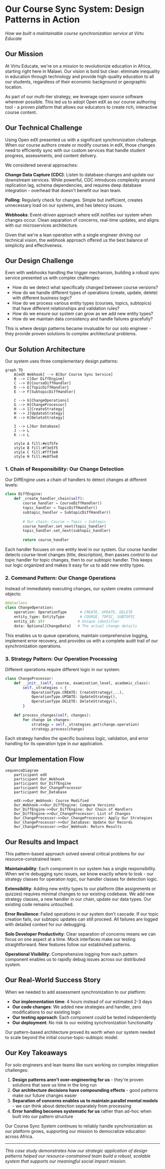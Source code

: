 # Our Course Sync System: Design Patterns in Action

*How we built a maintainable course synchronization service at Virtu Educate*

## Our Mission

At Virtu Educate, we're on a mission to revolutionize education in Africa, starting right here in Malawi. Our vision is bold but clear: eliminate inequality in education through technology and provide high-quality education to all our students, regardless of their economic background or geographic location.

As part of our multi-tier strategy, we leverage open source software wherever possible. This led us to adopt Open edX as our course authoring tool - a proven platform that allows our educators to create rich, interactive course content.

## Our Technical Challenge

Using Open edX presented us with a significant synchronization challenge. When our course authors create or modify courses in edX, those changes need to efficiently sync with our custom services that handle student progress, assessments, and content delivery.

We considered several approaches:

**Change Data Capture (CDC)**: Listen to database changes and update our downstream services. While powerful, CDC introduces complexity around replication lag, schema dependencies, and requires deep database integration - overhead that doesn't benefit our lean team.

**Polling**: Regularly check for changes. Simple but inefficient, creates unnecessary load on our systems, and has latency issues.

**Webhooks**: Event-driven approach where edX notifies our system when changes occur. Clean separation of concerns, real-time updates, and aligns with our microservices architecture.

Given that we're a lean operation with a single engineer driving our technical vision, the webhook approach offered us the best balance of simplicity and effectiveness.

## Our Design Challenge

Even with webhooks handling the trigger mechanism, building a robust sync service presented us with complex challenges:

- How do we detect what specifically changed between course versions?
- How do we handle different types of operations (create, update, delete) with different business logic?
- How do we process various entity types (courses, topics, subtopics) that have different relationships and validation rules?
- How do we ensure our system can grow as we add new entity types?
- How do we maintain data consistency and handle failures gracefully?

This is where design patterns became invaluable for our solo engineer - they provide proven solutions to complex architectural problems.

## Our Solution Architecture

Our system uses three complementary design patterns:

```mermaid
graph TD
    A[edX Webhook] --> B[Our Course Sync Service]
    B --> C[Our DiffEngine]
    C --> D[CourseDiffHandler]
    D --> E[TopicDiffHandler] 
    E --> F[SubtopicDiffHandler]
    
    C --> G[ChangeOperations]
    G --> H[ChangeProcessor]
    H --> I[CreateStrategy]
    H --> J[UpdateStrategy]
    H --> K[DeleteStrategy]
    
    I --> L[Our Database]
    J --> L
    K --> L
    
    style A fill:#e1f5fe
    style B fill:#f3e5f5
    style C fill:#fff3e0
    style H fill:#e8f5e8
```

### 1. Chain of Responsibility: Our Change Detection

Our DiffEngine uses a chain of handlers to detect changes at different levels:

```python
class DiffEngine:
    def _create_handler_chain(self):
        course_handler = CourseDiffHandler()
        topic_handler = TopicDiffHandler()
        subtopic_handler = SubtopicDiffHandler()
        
        # Our chain: Course → Topic → Subtopic
        course_handler.set_next(topic_handler)
        topic_handler.set_next(subtopic_handler)
        
        return course_handler
```

Each handler focuses on one entity level in our system. Our course handler detects course-level changes (title, description), then passes control to our topic handler for topic changes, then to our subtopic handler. This keeps our logic organized and makes it easy for us to add new entity types.

### 2. Command Pattern: Our Change Operations

Instead of immediately executing changes, our system creates command objects:

```python
@dataclass
class ChangeOperation:
    operation: OperationType      # CREATE, UPDATE, DELETE
    entity_type: EntityType       # COURSE, TOPIC, SUBTOPIC  
    entity_id: str               # Unique identifier
    data: Optional[ChangeData]   # The actual change details
```

This enables us to queue operations, maintain comprehensive logging, implement error recovery, and provides us with a complete audit trail of our synchronization operations.

### 3. Strategy Pattern: Our Operation Processing

Different operations require different logic in our system:

```python
class ChangeProcessor:
    def __init__(self, course, examination_level, academic_class):
        self._strategies = {
            OperationType.CREATE: CreateStrategy(...),
            OperationType.UPDATE: UpdateStrategy(),
            OperationType.DELETE: DeleteStrategy(),
        }
    
    def process_changes(self, changes):
        for change in changes:
            strategy = self._strategies.get(change.operation)
            strategy.process(change)
```

Each strategy handles the specific business logic, validation, and error handling for its operation type in our application.

## Our Implementation Flow

```mermaid
sequenceDiagram
    participant edX
    participant Our_Webhook
    participant Our_DiffEngine
    participant Our_ChangeProcessor
    participant Our_Database
    
    edX->>Our_Webhook: Course Modified
    Our_Webhook->>Our_DiffEngine: Compare Versions
    Our_DiffEngine->>Our_DiffEngine: Our Chain of Handlers
    Our_DiffEngine->>Our_ChangeProcessor: List of Changes
    Our_ChangeProcessor->>Our_ChangeProcessor: Apply Our Strategies
    Our_ChangeProcessor->>Our_Database: Update Our Records
    Our_ChangeProcessor->>Our_Webhook: Return Results
```

## Our Results and Impact

This pattern-based approach solved several critical problems for our resource-constrained team:

**Maintainability**: Each component in our system has a single responsibility. When we're debugging sync issues, we know exactly where to look - our strategy classes for operation logic, our handler classes for detection logic.

**Extensibility**: Adding new entity types to our platform (like assignments or quizzes) requires minimal changes to our existing codebase. We add new strategy classes, a new handler in our chain, update our data types. Our existing code remains untouched.

**Error Resilience**: Failed operations in our system don't cascade. If our topic creation fails, our subtopic updates can still proceed. All failures are logged with detailed context for our debugging.

**Solo Developer Productivity**: Clear separation of concerns means we can focus on one aspect at a time. Mock interfaces make our testing straightforward. New features follow our established patterns.

**Operational Visibility**: Comprehensive logging from each pattern component enables us to rapidly debug issues across our distributed system.

## Our Real-World Success Story

When we needed to add assessment synchronization to our platform:
- **Our implementation time**: 4 hours instead of our estimated 2-3 days
- **Our code changes**: We added new strategies and handler, zero modifications to our existing logic
- **Our testing approach**: Each component could be tested independently
- **Our deployment**: No risk to our existing synchronization functionality

Our pattern-based architecture proved its worth when our system needed to scale beyond the initial course-topic-subtopic model.

## Our Key Takeaways

For solo engineers and lean teams like ours working on complex integration challenges:

1. **Design patterns aren't over-engineering for us** - they're proven solutions that save us time in the long run
2. **Our architecture decisions have compounding effects** - good patterns make our future changes easier
3. **Separation of concerns enables us to maintain parallel mental models** - we can think about detection separately from processing
4. **Error handling becomes systematic for us** rather than ad-hoc when built into our pattern structure

Our Course Sync System continues to reliably handle synchronization as our platform grows, supporting our mission to democratize education across Africa.

---

*This case study demonstrates how our strategic application of design patterns helped our resource-constrained team build a robust, scalable system that supports our meaningful social impact mission.*
